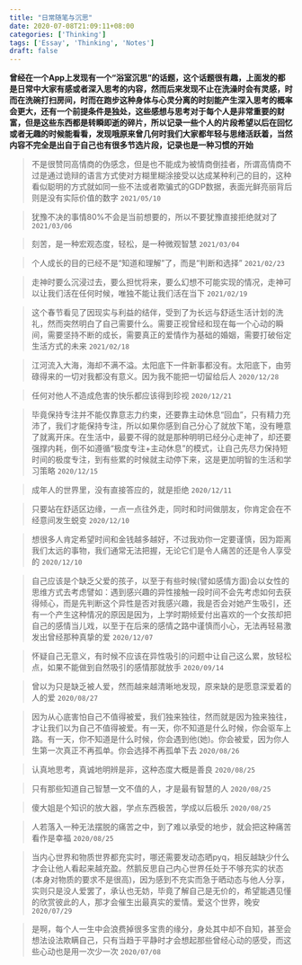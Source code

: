 ```yaml
---
title: "日常随笔与沉思"
date: 2020-07-08T21:09:11+08:00
categories: ['Thinking']
tags: ['Essay', 'Thinking', 'Notes']
draft: false
---
```


**曾经在一个App上发现有一个“浴室沉思”的话题，这个话题很有趣，上面发的都是日常中大家有感或者深入思考的内容，然而后来发现不止在洗澡时会有灵感，时而在洗碗打扫房间，时而在跑步这种身体与心灵分离的时刻能产生深入思考的概率会更大，还有一个前提条件是独处，这些感想与思考对于每个人是非常重要的财富，但是这些东西都是转瞬即逝的碎片，所以记录一些个人的片段希望以后在回忆或者无趣的时候能看看，发现哦原来曾几何时我们大家都年轻与思绪活跃着，当然内容不完全是出自于自己也有很多节选片段，记录也是一种习惯的开始**



>不是很赞同高情商的伪感念，但是也不能成为被情商倒挂者，所谓高情商不过是通过诡辩的语言方式使对方糊里糊涂接受以达成某种利己的目的，这种看似聪明的方式就如同一些不法或者欺骗式的GDP数据，表面光鲜亮丽背后则是没有实际价值的数字  `2021/05/10`

>犹豫不决的事情80%不会是当前想要的，所以不要犹豫直接拒绝就对了   `2021/03/06`

>刻苦，是一种宏观态度，轻松，是一种微观智慧  `2021/03/04`

>个人成长的目的已经不是“知道和理解”了，而是“判断和选择”  `2021/02/23`

>走神时要么沉浸过去，要么担忧将来，要么幻想不可能实现的情况，走神可以让我们活在任何时候，唯独不能让我们活在当下    `2021/02/19`

>这个春节看见了因现实与利益的结伴，受到了为长远与舒适生活计划的洗礼，然而突然明白了自己需要什么。需要正视曾经和现在每一个心动的瞬间，需要坚持不断的成长，需要真正的爱情作为基础的婚姻，需要打破俗定生活方式的未来   `2021/02/18`

>江河流入大海，海却不满不溢。太阳底下一件新事都没有。太阳底下，由劳碌得来的一切对我都没有意义。因为我不能把一切留给后人    `2020/12/28`

>任何对他人不造成危害的快乐都应该得到珍视   `2020/12/21`

>毕竟保持专注并不能仅靠意志力约束，还要靠主动休息“回血”，只有精力充沛了，我们才能保持专注，所以如果你感到自己分心了就放下笔，没有睡意了就离开床。在生活中，最要不得的就是那种明明已经分心走神了，却还要强撑内耗，倒不如遵循“极度专注+主动休息”的模式，让自己先尽力保持短时间的极度专注，到有些累的时候就主动停下来，这是更加明智的生活和学习策略 `2020/12/15`

>成年人的世界里，没有直接答应的，就是拒绝   `2020/12/11`

>只要站在舒适区边缘，一点一点往外走，同时和时间做朋友，你肯定会在不经意间发生蜕变   `2020/12/10`

>想很多人肯定希望时间和金钱越多越好，不过我劝你一定要谨慎，因为距离我们太远的事物，我们通常无法把握，无论它们是令人痛苦的还是令人享受的    `2020/12/10`

>自己应该是个缺乏父爱的孩子，以至于有些时候(譬如感情方面)会以女性的思维方式去考虑譬如：遇到感兴趣的异性接触一段时间不会先考虑如何去获得倾心，而是先判断这个异性是否对我感兴趣，我是否会对她产生吸引，还有一个产生这种情况的原因是因为，上学时期倾爱付出喜欢的一个女孩却把自己的感情当儿戏，以至于在后来的感情之路中谨慎而小心，无法再轻易激发出曾经那种真挚的爱   `2020/12/07`

>怀疑自己无意义，有时候不应该在异性吸引的问题中让自己这么累，放轻松点，如果不能做到自然吸引的感情那就放手   `2020/09/14`

>曾以为只是缺乏被人爱，然而越来越清晰地发现，原来缺的是愿意深爱着的人的爱   `2020/08/27`

>因为从心底害怕自己不值得被爱，我们独来独往，然而就是因为独来独往，才让我们以为自己不值得被爱。有一天，你不知道是什么时候，你会驱车上路。有一天，你不知道是什么时候，你会遇到他(她)。你会被爱，因为你人生第一次真正不再孤单。你会选择不再孤单下去  `2020/08/26`

>认真地思考，真诚地明辨是非，这种态度大概是善良    `2020/08/25`

>只有那些知道自己智慧一文不值的人，才是最有智慧的人 `2020/08/25`

>傻大姐是个知识的放大器，学点东西极苦，学成以后极乐 `2020/08/25`

>人若落入一种无法摆脱的痛苦之中，到了难以承受的地步，就会把这种痛苦看作是幸福 `2020/08/25`

>当内心世界和物质世界都充实时，哪还需要发动态晒pyq，相反越缺少什么才会让他人看起来越充盈。然鹅反思自己内心世界任处于不够充实的状态(本身对物质的要求不是很高)，因为感到不充实而急于晒动态与他人分享，实则只是没人爱罢了，承认也无妨，毕竟了解自己是无价的，希望能遇见懂的欣赏彼此的人，那才会催生出最真实的爱情。爱这个世界，晚安 `2020/07/29`

>是啊，每个人一生中会浪费掉很多宝贵的缘分，身处其中却不自知，甚至会想法设法欺瞒自己，只有当趋于平静时才会想起那些曾经心动的感受，而这些心动也是用一次少一次  `2020/07/08`
